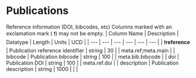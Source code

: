 # Publications
Reference information (DOI, bibcodes, etc)
Columns marked with an exclamation mark ( :exclamation:) may not be empty.
| Column Name | Description | Datatype | Length | Units  | UCD |
| --- | --- | --- | --- | --- | --- |
| :exclamation:**reference** | Publication reference identifier | string | 30 |  | meta.ref;meta.main  |
| bibcode | Publication bibcode | string | 100 |  | meta.bib.bibcode  |
| doi | Publication DOI | string | 100 |  | meta.ref.doi  |
| description | Publication description | string | 1000 |  |   |

